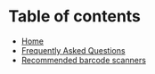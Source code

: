 # Table of contents

* [Home](README.md)
* [Frequently Asked Questions](frequently-asked-questions.md)
* [Recommended barcode scanners](barcode-scanners.md)

